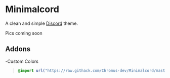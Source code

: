 # Minimalcord
A clean and simple [Discord](https://discord.com/ "Discord") theme.

Pics coming soon

## Addons
-Custom Colors 

> ```css
> @import url("https://raw.githack.com/Chromus-dev/Minimalcord/master/Addons/customColorsAddon.css");
> ```